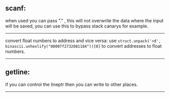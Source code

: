 ## scanf:

when used you can pass "." , this will not overwrite the data where the input will be saved, you can use this to bypass stack      canarys for example.

---

convert float numbers to address and vice versa:
use `struct.unpack('>d', binascii.unhexlify("00007f2732081184"))[0]` to convert addresses to float numbers.

---

## getline:

if you can control the lineptr then you can write to other places.

---
